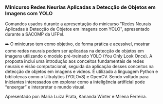 ### Minicurso Redes Neurias Aplicadas a Detecção de Objetos em Imagens com YOLO ###

Comandos usados durante a apresentação do minicurso "Redes Neurais Aplicadas à Detecção de Objetos em Imagens com YOLO", apresentado durante a SACOMP da UFPel. 

➡️ O minicurso tem como objetivo, de forma prática e acessível, mostrar como redes neurais podem ser aplicadas na detecção de objetos em imagens utilizando o modelo pré-treinado YOLO (You Only Look Once). A proposta inclui uma introdução aos conceitos fundamentais de redes neurais e visão computacional, seguida da aplicação desses conceitos na detecção de objetos em imagens e vídeos. É utilizado a linguagem Python e bibliotecas como o Ultralytics (YOLOv8) e OpenCV. Sendo voltado para iniciantes interessados em explorar como a inteligência artificial pode “enxergar” e interpretar o mundo visual.

Apresentado por: Maria Luiza Prata, Kananda Winter e Milena Ferreira.
